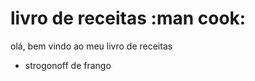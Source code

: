 # livro de receitas :man cook:

olá, bem vindo ao meu livro de receitas

 - strogonoff de frango
 


